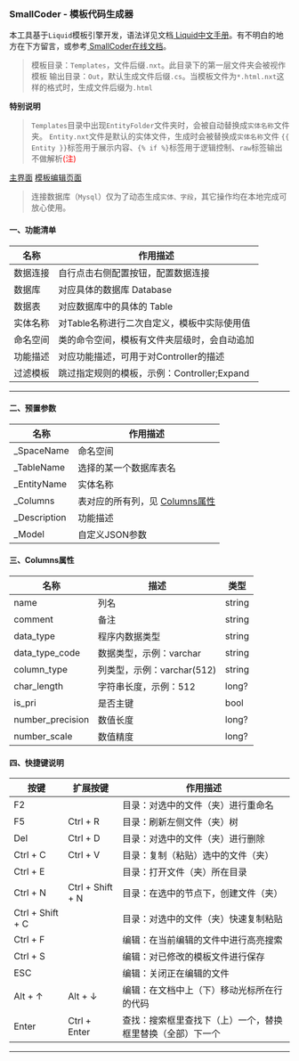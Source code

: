### SmallCoder - 模板代码生成器


本工具基于`Liquid`模板引擎开发，语法详见文档<a href="https://liquid.bootcss.com/" target="_blank" rel="nofollow"> Liquid中文手册</a>。有不明白的地方在下方留言，或参考<a href="https://blog.renzicu.com/2022/small-coder/" target="_blank" rel="nofollow"> SmallCoder在线文档</a>。

> 模板目录：`Templates`，文件后缀`.nxt`。此目录下的第一层文件夹会被视作模板
> 输出目录：`Out`，默认生成文件后缀`.cs`。当模板文件为`*.html.nxt`这样的格式时，生成文件后缀为`.html`

**特别说明**
> `Templates`目录中出现`EntityFolder`文件夹时，会被自动替换成`实体名称`文件夹。
> `Entity.nxt`文件是默认的实体文件，生成时会被替换成`实体名称`文件
> `{{ Entity }}`标签用于展示内容、`{% if %}`标签用于逻辑控制、`raw`标签输出不做解析<span style="color:red;">(注)</span>

[主界面](https://blog.renzicu.com/2022/small-coder/show_1.png)
[模板编辑页面](https://blog.renzicu.com/2022/small-coder/show_2.png)

> 连接数据库（`Mysql`）仅为了动态生成`实体、字段`，其它操作均在本地完成可放心使用。


#### 一、功能清单
|            名称        |                       作用描述                |
|  -------------------  | --------------------------------------------  |
|  数据连接              |     自行点击右侧配置按钮，配置数据连接           |
|  数据库                |     对应具体的数据库 Database                  |
|  数据表                |     对应数据库中的具体的 Table                  |
|  实体名称              |     对Table名称进行二次自定义，模板中实际使用值   |
|  命名空间              |     类的命令空间，模板有文件夹层级时，会自动追加   |
|  功能描述              |     对应功能描述，可用于对Controller的描述        |
|  过滤模板              |     跳过指定规则的模板，示例：Controller;Expand   |

---
#### 二、预置参数
|            名称        |                            作用描述                       |
|  -------------------  | --------------------------------------------------------  |
|  _SpaceName            |     命名空间                                              |
|  _TableName            |     选择的某一个数据库表名                                 |
|  _EntityName           |     实体名称                                              |
|  _Columns              |     表对应的所有列，见 [Columns属性](#三、Columns属性)      |
|  _Description          |     功能描述                                              |
|  _Model                |     自定义JSON参数                                        |

#### 三、Columns属性
|            名称       |                描述                  |      类型    |
|  -------------------  | ----------------------------------  | ------------ |
|  name                 |     列名                             |   string    |
|  comment              |     备注                             |   string    |
|  data_type            |     程序内数据类型                    |   string    |
|  data_type_code       |     数据类型，示例：varchar           |   string    |
|  column_type          |     列类型，示例：varchar(512)        |   string    |
|  char_length          |     字符串长度，示例：512             |    long?    |
|  is_pri               |     是否主键                         |    bool     |
|  number_precision     |     数值长度                         |    long?    |
|  number_scale         |     数值精度                         |    long?    |

#### 四、快捷键说明
|           按键        |         扩展按键        |                              作用描述                          |
|  -------------------  |  --------------------  | -------------------------------------------------------------- |
|  F2                   |                        |     目录：对选中的文件（夹）进行重命名                            |
|  F5                   |   Ctrl + R             |     目录：刷新左侧文件（夹）树                                   |
|  Del                  |   Ctrl + D             |     目录：对选中的文件（夹）进行删除                              |
|  Ctrl + C             |   Ctrl + V             |     目录：复制（粘贴）选中的文件（夹）                            |
|  Ctrl + E             |                        |     目录：打开文件（夹）所在目录                                 |
|  Ctrl + N             |   Ctrl + Shift + N     |     目录：在选中的节点下，创建文件（夹）                          |
|  Ctrl + Shift + C     |                        |     目录：对选中的文件（夹）快速复制粘贴                          |
|  Ctrl + F             |                        |     编辑：在当前编辑的文件中进行高亮搜索                          |
|  Ctrl + S             |                        |     编辑：对已修改的模板文件进行保存                              |
|  ESC                  |                        |     编辑：关闭正在编辑的文件                                     |
|  Alt +  ↑             |   Alt + ↓              |     编辑：在文档中上（下）移动光标所在行的代码                     |
|  Enter                |   Ctrl + Enter         |     查找：搜索框里查找下（上）一个，替换框里替换（全部）下一个      |

---